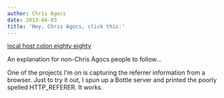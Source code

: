 ```yaml
---
author: Chris Agocs
date: 2013-04-03
title: 'Hey, Chris Agocs, click this:'
---
```


[local host colon eighty eighty](http://localhost:8080)

An explanation for non-Chris Agocs people to follow...

One of the projects I'm on is capturing the referrer information from a browser. Just to try it out, I spun up a Bottle server and printed the poorly spelled HTTP_REFERER. It works.
